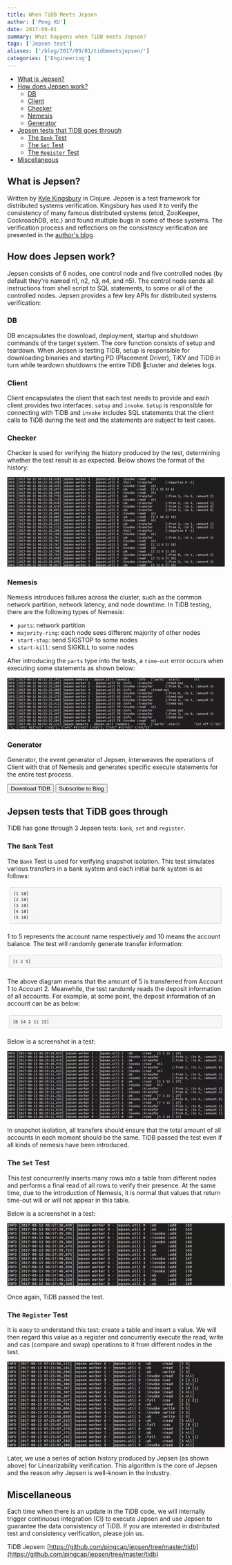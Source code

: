 ```yaml
---
title: When TiDB Meets Jepsen
author: ['Peng XU']
date: 2017-09-01
summary: What happens when TiDB meets Jepsen?
tags: ['Jepsen test']
aliases: ['/blog/2017/09/01/tidbmeetsjepsen/']
categories: ['Engineering']
---
```


- [What is Jepsen?](#what-is-jepsen)
- [How does Jepsen work?](#how-does-jepsen-work)
  - [DB](#db)
  - [Client](#client)
  - [Checker](#checker)
  - [Nemesis](#nemesis)
  - [Generator](#generator)
- [Jepsen tests that TiDB goes through](#jepsen-tests-that-tidb-goes-through)
  - [The `Bank` Test](#the-bank-test)
  - [The `Set` Test](#the-set-test)
  - [The `Register` Test](#the-register-test)
- [Miscellaneous](#miscellaneous)

## What is Jepsen?

Written by [Kyle Kingsbury](https://aphyr.com/about) in Clojure. Jepsen is a test framework for distributed systems verification. Kingsbury has used it to verify the consistency of many famous distributed systems (etcd, ZooKeeper, CockroachDB, etc.) and found multiple bugs in some of these systems. The verification process and reflections on the consistency verification are presented in the [author's blog](https://aphyr.com/tags/jepsen).

## How does Jepsen work?

Jepsen consists of 6 nodes, one control node and five controlled nodes (by default they're named n1, n2, n3, n4, and n5). The control node sends all instructions from shell script to SQL statements, to some or all of the controlled nodes. Jepsen provides a few key APIs for distributed systems verification:

### DB

DB encapsulates the download, deployment, startup and shutdown commands of the target system. The core function consists of setup and teardown. When Jepsen is testing TiDB, setup is responsible for downloading binaries and starting PD (Placement Driver), TiKV and TiDB in turn while teardown shutdowns the entire TiDB cluster and deletes logs.

### Client

Client encapsulates the client that each test needs to provide and each client provides two interfaces: `setup` and `invoke`. `Setup` is responsible for connecting with TiDB and `invoke` includes SQL statements that the client calls to TiDB during the test and the statements are subject to test cases.

### Checker

Checker is used for verifying the history produced by the test, determining whether the test result is as expected. Below shows the format of the history:

![The format of the history](media/history_format.png)

### Nemesis

Nemesis introduces failures across the cluster, such as the common network partition, network latency, and node downtime. In TiDB testing, there are the following types of Nemesis:

+ `parts`: network partition
+ `majority-ring`: each node sees different majority of other nodes
+ `start-stop`: send SIGSTOP to some nodes
+ `start-kill`: send SIGKILL to some nodes

After introducing the `parts` type into the tests, a `time-out` error occurs when executing some statements as shown below:

![The time-out error](media/timeout.png)

### Generator

Generator, the event generator of Jepsen, interweaves the operations of Client with that of Nemesis and generates specific execute statements for the entire test process.

<div class="trackable-btns">
    <a href="/download" onclick="trackViews('When TiDB Meets Jepsen', 'download-tidb-btn-middle')"><button>Download TiDB</button></a>
    <a href="https://share.hsforms.com/1e2W03wLJQQKPd1d9rCbj_Q2npzm" onclick="trackViews('When TiDB Meets Jepsen', 'subscribe-blog-btn-middle')"><button>Subscribe to Blog</button></a>
</div>

## Jepsen tests that TiDB goes through

TiDB has gone through 3 Jepsen tests: `bank`, `set` and `register`.

### The `Bank` Test

The `Bank` Test is used for verifying snapshot isolation. This test simulates various transfers in a bank system and each initial bank system is as follows:

![The bank test](media/bank.png)

1 to 5 represents the account name respectively and 10 means the account balance. The test will randomly generate transfer information:

![Transfer information](media/random.png)

The above diagram means that the amount of 5 is transferred from Account 1 to Account 2. Meanwhile, the test randomly reads the deposit information of all accounts. For example, at some point, the deposit information of an account can be as below:

![The deposit information](media/deposit.png)

Below is a screenshot in a test:

![A test example for bank](media/banktest.png)

In snapshot isolation, all transfers should ensure that the total amount of all accounts in each moment should be the same. TiDB passed the test even if all kinds of nemesis have been introduced.

### The `Set` Test

This test concurrently inserts many rows into a table from different nodes and performs a final read of all rows to verify their presence. At the same time, due to the introduction of Nemesis, it is normal that values that return time-out will or will not appear in this table.

Below is a screenshot in a test:

![A test example for bank](media/setexample.png)

Once again, TiDB passed the test.

### The `Register` Test

It is easy to understand this test: create a table and insert a value. We will then regard this value as a register and concurrently execute the read, write and cas (compare and swap) operations to it from different nodes in the test.

![A test example for register](media/registerexample.png)

Later, we use a series of action history produced by Jepsen (as shown above) for Linearizability verification. This algorithm is the core of Jepsen and the reason why Jepsen is well-known in the industry.

## Miscellaneous

Each time when there is an update in the TiDB code, we will internally trigger continuous integration (CI) to execute Jepsen and use Jepsen to guarantee the data consistency of TiDB. If you are interested in distributed test and consistency verification, please join us.

TiDB Jepsen: [https://github.com/pingcap/jepsen/tree/master/tidb](https://github.com/pingcap/jepsen/tree/master/tidb)
